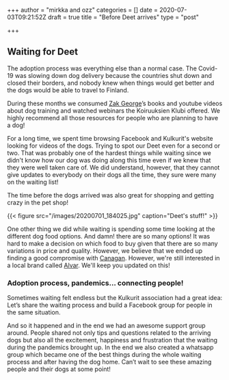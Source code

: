 +++
author = "mirkka and ozz"
categories = []
date = 2020-07-03T09:21:52Z
draft = true
title = "Before Deet arrives"
type = "post"

+++
## Waiting for Deet

The adoption process was everything else than a normal case. The Covid-19 was slowing down dog delivery because the countries shut down and closed their borders, and nobody knew when things would get better and the dogs would be able to travel to Finland.

During these months we consumed [Zak George](https://www.dogtrainingrevolution.com "Zak George")’s books and youtube videos about dog training and watched webinars the Koiruuksien Klubi offered. We highly recommend all those resources for people who are planning to have a dog!

For a long time, we spent time browsing Facebook and Kulkurit's website looking for videos of the dogs. Trying to spot our Deet even for a second or two. That was probably one of the hardest things while waiting since we didn't know how our dog was doing along this time even if we knew that they were well taken care of. We did understand, however, that they cannot give updates to everybody on their dogs all the time, they sure were many on the waiting list!

The time before the dogs arrived was also great for shopping and getting crazy in the pet shop!

{{< figure src="/images/20200701_184025.jpg" caption="Deet's stuff!" >}}

One other thing we did while waiting is spending some time looking at the different dog food options. And damn! there are so many options! It was hard to make a decision on which food to buy given that there are so many variations in price and quality. However, we believe that we ended up finding a good compromise with [Canagan](https://www.canagan.co.uk "Canagan"). However, we're still interested in a local brand called [Alvar](https://alvarpet.com/en/ "Alvar"). We'll keep you updated on this!

### Adoption process, pandemics… connecting people!

Sometimes waiting felt endless but the Kulkurit association had a great idea: Let’s share the waiting process and build a Facebook group for people in the same situation.

And so it happened and in the end we had an awesome support group around. People shared not only tips and questions related to the arriving dogs but also all the excitement, happiness and frustration that the waiting during the pandemics brought up. In the end we also created a whatsapp group which became one of the best things during the whole waiting process and after having the dog home. Can’t wait to see these amazing people and their dogs at some point!